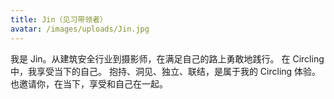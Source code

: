 ```yaml
---
title: Jin（见习带领者）
avatar: /images/uploads/Jin.jpg
---
```


我是 Jin。从建筑安全⾏业到摄影师，在满⾜⾃⼰的路上勇敢地践⾏。 在 Circling中，我享受当下的⾃⼰。 抱持、洞⻅、独⽴、联结，是属于我的 Circling 体验。 也邀请你，在当下，享受和⾃⼰在⼀起。
